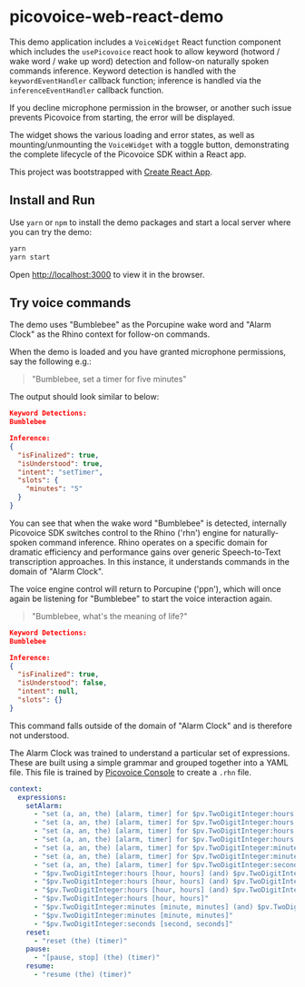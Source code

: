 # picovoice-web-react-demo

This demo application includes a `VoiceWidget` React function component which includes the `usePicovoice` react hook to allow keyword (hotword / wake word / wake up word) detection and follow-on naturally spoken commands inference. Keyword  detection is handled with the `keywordEventHandler` callback function; inference is handled via the `inferenceEventHandler` callback function.

If you decline microphone permission in the browser, or another such issue prevents Picovoice from starting, the error will be displayed.

The widget shows the various loading and error states, as well as mounting/unmounting the `VoiceWidget` with a toggle button, demonstrating the complete lifecycle of the Picovoice SDK within a React app.

This project was bootstrapped with [Create React App](https://github.com/facebook/create-react-app).

## Install and Run

Use `yarn` or `npm` to install the demo packages and start a local server where you can try the demo:

```bash
yarn
yarn start
```

Open [http://localhost:3000](http://localhost:3000) to view it in the browser.

## Try voice commands

The demo uses "Bumblebee" as the Porcupine wake word and "Alarm Clock" as the Rhino context for follow-on commands.

When the demo is loaded and you have granted microphone permissions, say the following e.g.:

> "Bumblebee, set a timer for five minutes"

The output should look similar to below:

```json
Keyword Detections:
Bumblebee

Inference:
{
  "isFinalized": true,
  "isUnderstood": true,
  "intent": "setTimer",
  "slots": {
    "minutes": "5"
  }
}
```

You can see that when the wake word "Bumblebee" is detected, internally Picovoice SDK switches control to the Rhino ('rhn') engine for naturally-spoken command inference. Rhino operates on a specific domain for dramatic efficiency and performance gains over generic Speech-to-Text transcription approaches. In this instance, it understands commands in the domain of "Alarm Clock".

The voice engine control will return to Porcupine ('ppn'), which will once again be listening for "Bumblebee" to start the voice interaction again.

> "Bumblebee, what's the meaning of life?"

```json
Keyword Detections:
Bumblebee

Inference:
{
  "isFinalized": true,
  "isUnderstood": false,
  "intent": null,
  "slots": {}
}
```

This command falls outside of the domain of "Alarm Clock" and is therefore not understood.

The Alarm Clock was trained to understand a particular set of expressions. These are built using a simple grammar and grouped together into a YAML file. This file is trained by [Picovoice Console](https://picovoice.ai/console/) to create a `.rhn` file.

```yaml
context:
  expressions:
    setAlarm:
      - "set (a, an, the) [alarm, timer] for $pv.TwoDigitInteger:hours [hour, hours] (and) $pv.TwoDigitInteger:minutes [minute, minutes] (and) $pv.TwoDigitInteger:seconds [second, seconds]"
      - "set (a, an, the) [alarm, timer] for $pv.TwoDigitInteger:hours [hour, hours] (and) $pv.TwoDigitInteger:minutes [minute, minutes]"
      - "set (a, an, the) [alarm, timer] for $pv.TwoDigitInteger:hours [hour, hours] (and) $pv.TwoDigitInteger:seconds [second, seconds]"
      - "set (a, an, the) [alarm, timer] for $pv.TwoDigitInteger:hours [hour, hours]"
      - "set (a, an, the) [alarm, timer] for $pv.TwoDigitInteger:minutes [minute, minutes] (and) $pv.TwoDigitInteger:seconds [second, seconds]"
      - "set (a, an, the) [alarm, timer] for $pv.TwoDigitInteger:minutes [minute, minutes]"
      - "set (a, an, the) [alarm, timer] for $pv.TwoDigitInteger:seconds [second, seconds]"
      - "$pv.TwoDigitInteger:hours [hour, hours] (and) $pv.TwoDigitInteger:minutes [minute, minutes] (and) $pv.TwoDigitInteger:seconds [second, seconds]"
      - "$pv.TwoDigitInteger:hours [hour, hours] (and) $pv.TwoDigitInteger:minutes [minute, minutes]"
      - "$pv.TwoDigitInteger:hours [hour, hours] (and) $pv.TwoDigitInteger:seconds [second, seconds]"
      - "$pv.TwoDigitInteger:hours [hour, hours]"
      - "$pv.TwoDigitInteger:minutes [minute, minutes] (and) $pv.TwoDigitInteger:seconds [second, seconds]"
      - "$pv.TwoDigitInteger:minutes [minute, minutes]"
      - "$pv.TwoDigitInteger:seconds [second, seconds]"
    reset:
      - "reset (the) (timer)"
    pause:
      - "[pause, stop] (the) (timer)"
    resume:
      - "resume (the) (timer)"
```

